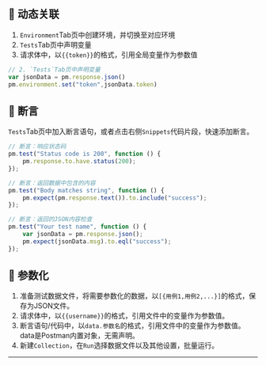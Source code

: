 ## 📌 动态关联

1. `Environment`Tab页中创建环境，并切换至对应环境
2. `Tests`Tab页中声明变量
3. 请求体中，以`{{token}}`的格式，引用全局变量作为参数值

```JavaScript
// 2. `Tests`Tab页中声明变量
var jsonData = pm.response.json()
pm.environment.set("token",jsonData.token)

```

## 📌 断言

`Tests`Tab页中加入断言语句，或者点击右侧`Snippets`代码片段，快速添加断言。

```JavaScript
// 断言：响应状态码
pm.test("Status code is 200", function () {
    pm.response.to.have.status(200);
});

// 断言：返回数据中包含的内容
pm.test("Body matches string", function () {
    pm.expect(pm.response.text()).to.include("success");
});

// 断言：返回的JSON内容检查
pm.test("Your test name", function () {
    var jsonData = pm.response.json();
    pm.expect(jsonData.msg).to.eql("success");
});

```

## 📌 参数化

1. 准备测试数据文件，将需要参数化的数据，以`[{用例1,用例2,...}]`的格式，保存为JSON文件。
2. 请求体中，以`{{username}}`的格式，引用文件中的变量作为参数值。
3. 断言语句/代码中，以`data.参数名`的格式，引用文件中的变量作为参数值。data是Postman内置对象，无需声明。
4. 新建`Collection`，在`Run`选择数据文件以及其他设置，批量运行。


---